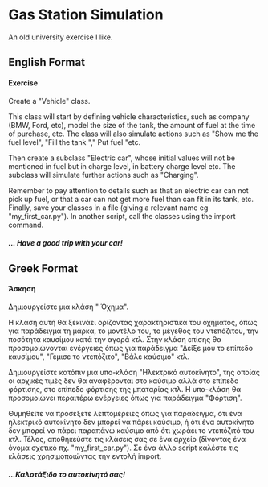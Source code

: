 <h1>Gas Station Simulation</h1>
<p>An old university exercise I like.</p>

<h2>English Format</h2>
<h4>Exercise</h4>
<p>Create a "Vehicle" class. </p>
<p>This class will start by defining vehicle characteristics, such as company (BMW, Ford, etc), model
the size of the tank, the amount of fuel at the time of purchase, etc.
The class will also simulate actions such as "Show me the fuel level", "Fill
the tank "," Put fuel "etc. </p>
<p>Then create a subclass "Electric car", whose initial values will not be mentioned
in fuel but in charge level, in battery charge level etc.
The subclass will simulate further actions such as "Charging". </p>
<p>Remember to pay attention to details such as that an electric car can not pick up
fuel, or that a car can not get more fuel than can fit in its tank, etc.
Finally, save your classes in a file (giving a relevant name eg "my_first_car.py").
In another script, call the classes using the import command. </p>
<h5>... Have a good trip with your car! </h5>

<h2>Greek Format</h2>
<h4>Άσκηση</h4>
<p>Δημιουργείστε μια κλάση " Όχημα".</p>
<p>Η κλάση αυτή θα ξεκινάει ορίζοντας χαρακτηριστικά του οχήματος, όπως για παράδειγμα τη μάρκα, το μοντέλο
του, το μέγεθος του ντεπόζιτου, την ποσότητα καυσίμου κατά την αγορά κτλ.
Στην κλάση επίσης θα προσομοιώνονται ενέργειες όπως για παράδειγμα "Δείξε μου το επίπεδο καυσίμου", "Γέμισε
το ντεπόζιτο", "Βάλε καύσιμο" κτλ.</p>
<p>Δημιουργείστε κατόπιν μια υπο-κλάση "Ηλεκτρικό αυτοκίνητο", της οποίας οι αρχικές τιμές δεν θα αναφέρονται
στο καύσιμο αλλά στο επίπεδο φόρτισης, στο επίπεδο φόρτισης της μπαταρίας κτλ.
Η υπο-κλάση θα προσομοιώνει περαιτέρω ενέργειες όπως για παράδειγμα "Φόρτιση".</p>
<p>Θυμηθείτε να προσέξετε λεπτομέρειες όπως για παράδειγμα, ότι ένα ηλεκτρικό αυτοκίνητο δεν μπορεί να πάρει
καύσιμο, ή ότι ένα αυτοκίνητο δεν μπορεί να πάρει παραπάνω καύσιμο από ότι χωράει το ντεπόζιτό του κτλ.
Τέλος, αποθηκεύστε τις κλάσεις σας σε ένα αρχείο (δίνοντας ένα όνομα σχετικό πχ. "my_first_car.py").
Σε ένα άλλο script καλέστε τις κλάσεις χρησιμοποιώντας την εντολή import.</p>
<h5>...Καλοτάξιδο το αυτοκίνητό σας!</h5>